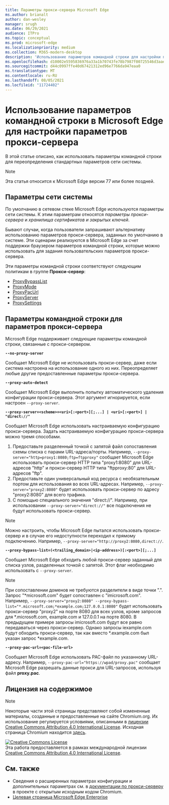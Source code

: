 ```yaml
---
title: Параметры прокси-сервера Microsoft Edge
ms.author: brianalt
author: dan-wesley
manager: srugh
ms.date: 06/29/2021
audience: ITPro
ms.topic: conceptual
ms.prod: microsoft-edge
ms.localizationpriority: medium
ms.collection: M365-modern-desktop
description: 'Использование параметров командной строки для настройки параметров прокси-сервера '
ms.openlocfilehash: d10002e5595836976a33a1b70743fe78b7987f00725546d3aae9c241d661c6eb
ms.sourcegitcommit: d44c0997ffe40d67421312ed96e7766da947eaa0
ms.translationtype: MT
ms.contentlocale: ru-RU
ms.lasthandoff: 08/05/2021
ms.locfileid: "11724402"
---
```

# <a name="how-to-use-microsoft-edge-command-line-options-to-configure-proxy-settings"></a>Использование параметров командной строки в Microsoft Edge для настройки параметров прокси-сервера

В этой статье описано, как использовать параметры командной строки для переопределения стандартных параметров сети системы.

>[!NOTE]
>Эта статья относится к Microsoft Edge версии 77 или более поздней.

## <a name="system-network-settings"></a>Параметры сети системы

По умолчанию в сетевом стеке Microsoft Edge используются параметры сети системы. К этим параметрам относятся *параметры прокси-сервера* и *хранилища сертификатов и закрытых ключей*.

Бывают случаи, когда пользователи запрашивают альтернативу использованию параметров прокси-сервера, заданных по умолчанию в системе. Эти сценарии реализуются в Microsoft Edge за счет поддержки браузером параметров командной строки, которые можно использовать для задания пользовательских параметров прокси-сервера.

Эти параметры командной строки соответствуют следующим политикам в группе **Прокси-сервер**:

- [ProxyBypassList](./microsoft-edge-policies.md#proxybypasslist)
- [ProxyMode](./microsoft-edge-policies.md#proxymode)
- [ProxyPacUrl](./microsoft-edge-policies.md#proxypacurl)
- [ProxyServer](./microsoft-edge-policies.md#proxyserver)
- [ProxySettings](./microsoft-edge-policies.md#proxysettings)

## <a name="command-line-options-for-proxy-settings"></a>Параметры командной строки для параметров прокси-сервера

Microsoft Edge поддерживает следующие параметры командной строки, связанные с прокси-сервером.

 **`--no-proxy-server`**
 
Сообщает Microsoft Edge не использовать прокси-сервер, даже если система настроена на использование одного из них. Переопределяет любые другие предоставленные параметры прокси-сервера.

**`--proxy-auto-detect`**

Сообщает Microsoft Edge выполнить попытку автоматического удаления конфигурации прокси-сервера. Этот аргумент игнорируется, если настроен `--proxy-server`.

**`--proxy-server=<scheme>=<uri>[:<port>][;...] | <uri>[:<port>] | "direct://"`**

Сообщает Microsoft Edge использовать настраиваемую конфигурацию прокси-сервера. Задать настраиваемую конфигурацию прокси-сервера можно тремя способами.

1. Предоставьте разделенный точкой с запятой файл сопоставления схемы списка с парами URL-адреса/порты. Например, `--proxy-server="http=proxy1:8080;ftp=ftpproxy"` сообщает Microsoft Edge использовать прокси-сервер HTTP типа "proxy1:8080" для URL-адресов "http" и прокси-сервер HTTP типа "ftpproxy:80" для URL-адресов "ftp".
2. Предоставьте один универсальный код ресурса с необязательным портом для использования во всех URL-адресах. Например, `--proxy-server="proxy2:8080"` будет использовать прокси-сервер по адресу "proxy2:8080" для всего трафика.
3. С помощью специального значения "direct://". Например, при использовании `--proxy-server="direct://"` все подключения не будут использовать прокси-сервер. 

>[!NOTE]
>Можно настроить, чтобы Microsoft Edge пытался использовать прокси-сервер и в случае его недоступности переходил к прямому подключению. Например, `--proxy-server="http://proxy2:8080,direct://`.

**`--proxy-bypass-list=(<trailing_domain>|<ip-address>)[:<port>][;...]`**

Сообщает Microsoft Edge обходить любой прокси-сервер заданный для списка узлов, разделенных точкой с запятой. Этот флаг необходимо использовать с `--proxy-server`.

>[!NOTE]
>При сопоставлении доменов не требуются разделители в виде точки ".". Запрос "\*microsoft.com" будет сопоставлен с "imicrosoft.com". Например, `--proxy-server="proxy2:8080" --proxy-bypass-list="*.microsoft.com;*example.com;127.0.0.1:8080"` будет использовать прокси-сервер "proxy2" на порте 8080 для всех узлов, кроме запросов для \*.microsoft.com, example.com и 127.0.0.1 на порте 8080. В предыдущем примере запросы imicrosoft.com будут все равно передаваться через прокси-сервер. Однако запросы iexample.com будут обходить прокси-сервер, так как вместо \*.example.com был указан запрос \*example.com.

**`--proxy-pac-url=<pac-file-url>`**

Сообщает Microsoft Edge использовать PAC-файл по указанному URL-адресу. Например, `--proxy-pac-url="https://wpad/proxy.pac"` сообщает Microsoft Edge разрешать данные прокси для URL-запросов, используя файл **proxy.pac**.

## <a name="content-license"></a>Лицензия на содержимое

> [!NOTE]
> Некоторые части этой страницы представляют собой измененные материалы, созданные и предоставленные на сайте Chromium.org. Их использование регулируется условиями, описанными в [лицензии Creative Commons Attribution 4.0 International License](http://creativecommons.org/licenses/by/4.0/). Исходная страница Chromium находится [здесь](https://www.chromium.org/developers/design-documents/network-settings#TOC-Command-line-options-for-proxy-sett).
  
<a rel="license" href="http://creativecommons.org/licenses/by/4.0/"><img alt="Creative Commons License" style="border-width:0" src="https://i.creativecommons.org/l/by/4.0/88x31.png" /></a><br />Эта работа предоставляется в рамках международной лицензии <a rel="license" href="http://creativecommons.org/licenses/by/4.0/">Creative Commons Attribution 4.0 International License</a>.

## <a name="see-also"></a>См. также

- Сведения о расширенных параметрах конфигурации и дополнительных параметрах см. в [документации по прокси-серверу](https://chromium.googlesource.com/chromium/src/+/HEAD/net/docs/proxy.md) в проекте с открытым исходным кодом Chromium.
- [Целевая страница Microsoft Edge Enterprise](https://aka.ms/EdgeEnterprise)